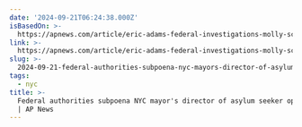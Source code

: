 ```yaml
---
date: '2024-09-21T06:24:38.000Z'
isBasedOn: >-
  https://apnews.com/article/eric-adams-federal-investigations-molly-schaeffer-9fc468da431f023a9affb322f0298240
link: >-
  https://apnews.com/article/eric-adams-federal-investigations-molly-schaeffer-9fc468da431f023a9affb322f0298240
slug: >-
  2024-09-21-federal-authorities-subpoena-nyc-mayors-director-of-asylum-seeker-operations-or-ap-news
tags:
  - nyc
title: >-
  Federal authorities subpoena NYC mayor's director of asylum seeker operations
  | AP News
---
```

 
